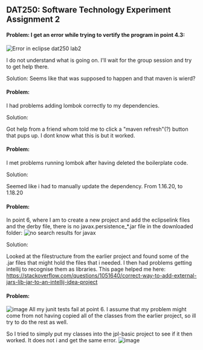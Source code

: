 ## DAT250: Software Technology Experiment Assignment 2





#### Problem: I get an error while trying to vertify the program in point 4.3:
![Error in eclipse dat250 lab2](https://user-images.githubusercontent.com/46929671/132375133-c7fad33a-8c73-429d-ac3c-e14240ca00b8.png)

I do not understand what is going on. I'll wait for the group session and try to get help there.

Solution: Seems like that was supposed to happen and that maven is wierd?


#### Problem:

I had problems adding lombok correctly to my dependencies.

Solution:

Got help from a friend whom told me to click a "maven refresh"(?) button that pups up. I dont know what this is but it worked.

#### Problem:

I met problems running lombok after having deleted the boilerplate code.

Solution:

Seemed like i had to manually update the dependency. From 1.16.20, to 1.18.20

#### Problem:

In point 6, where I am to create a new project and add the eclipselink files and the derby file, there is no javax.persistence_*.jar file in the downloaded folder:
![no search results for javax](https://user-images.githubusercontent.com/46929671/132701597-e70d0adf-bc6a-4973-ae27-eee5f8e3cc5f.png)

Solution:

Looked at the filestructure from the earlier project and found some of the .jar files that might hold the files that i needed. I then had problems getting intellij to recognise them as libraries. This page helped me here: https://stackoverflow.com/questions/1051640/correct-way-to-add-external-jars-lib-jar-to-an-intellij-idea-project


#### Problem:
![image](https://user-images.githubusercontent.com/46929671/132710479-f36db6a0-e570-463f-b14f-0fde7f568df8.png)
All my junit tests fail at point 6.
I assume that my problem might come from not having copied all of the classes from the earlier project, so ill try to do the rest as well.

So I tried to simply put my classes into the jpl-basic project to see if it then worked. It does not i and get the same error.
![image](https://user-images.githubusercontent.com/46929671/132723366-8571f453-6cce-4042-ac2a-8024bbaf0e13.png)


